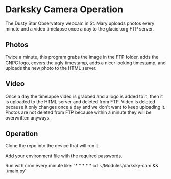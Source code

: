 # Darksky Camera Operation

The Dusty Star Observatory webcam in St. Mary uploads photos every minute and a video timelapse once a day to the glacier.org FTP server.

## Photos

Twice a minute, this program grabs the image in the FTP folder, adds the GNPC logo, covers the ugly timestamp, adds a nicer looking timestamp, and uploads the new photo to the HTML server.

## Video

Once a day the timelapse video is grabbed and a logo is added to it, then it is uploaded to the HTML server and deleted from FTP. Video is deleted because it only changes once a day and we don't want to keep uploading it. Photos are not deleted from FTP because within a minute they will be overwritten anyways.

## Operation

Clone the repo into the device that will run it.

Add your environment file with the required passwords.

Run with cron every minute like: '\* \* \* \* \* cd ~/Modules/darksky-cam && ./main.py'
